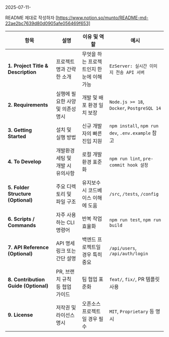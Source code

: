 2025-07-11-

README 제대로 작성하자 [https://www.notion.so/munto/README-md-22ae2bc7639d80d0905afe056469f653]

| 항목 | 설명 | 이유 및 역할 | 예시 |
| --- | --- | --- | --- |
| **1. Project Title & Description** | 프로젝트명과 간략한 소개 | 무엇을 하는 프로젝트인지 한 눈에 이해 가능 | `EzServer: 실시간 이미지 전송 API 서버` |
| **2. Requirements** | 실행에 필요한 사양 및 의존성 명시 | 개발 및 배포 환경 일치 보장 | `Node.js >= 18`, `Docker`, `PostgreSQL 14` |
| **3. Getting Started** | 설치 및 실행 방법 | 신규 개발자의 빠른 진입 지원 | `npm install`, `npm run dev`, `.env.example` 참고 |
| **4. To Develop** | 개발환경 세팅 및 개발 시 유의사항 | 로컬 개발환경 표준화 | `npm run lint`, `pre-commit hook 설정` |
| **5. Folder Structure (Optional)** | 주요 디렉토리 및 파일 구조 | 유지보수 시 코드베이스 이해에 도움 | `/src`, `/tests`, `/config` |
| **6. Scripts / Commands** | 자주 사용하는 CLI 명령어 | 반복 작업 효율화 | `npm run test`, `npm run build` |
| **7. API Reference (Optional)** | API 명세 링크 또는 간단 설명 | 백엔드 프로젝트일 경우 특히 중요 | `/api/users`, `/api/auth/login` |
| **8. Contribution Guide (Optional)** | PR, 브랜치 규칙 등 협업 가이드 | 팀 협업 표준화 | `feat/`, `fix/`, PR 템플릿 사용 |
| **9. License** | 저작권 및 라이선스 명시 | 오픈소스 프로젝트일 경우 필수 | `MIT`, `Proprietary` 등 명시 |